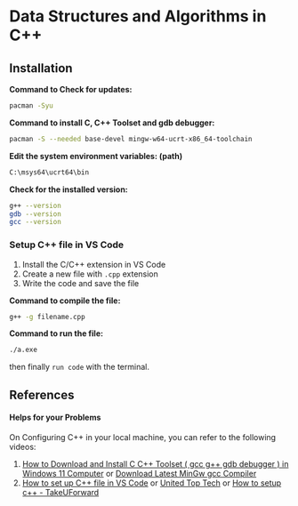 # Data Structures and Algorithms in C++

## Installation

**Command to Check for updates:**
```bash
pacman -Syu
```

**Command to install C, C++ Toolset and gdb debugger:**
```bash
pacman -S --needed base-devel mingw-w64-ucrt-x86_64-toolchain
```

**Edit the system environment variables: (path)**
```bash
C:\msys64\ucrt64\bin
```

**Check for the installed version:**
```bash
g++ --version
gdb --version
gcc --version
```

### Setup C++ file in VS Code

1. Install the C/C++ extension in VS Code
2. Create a new file with `.cpp` extension
3. Write the code and save the file

**Command to compile the file:**
```bash
g++ -g filename.cpp
```

**Command to run the file:**
```bash
./a.exe
```

then finally `run code` with the terminal.



## References

#### Helps for your Problems 

On Configuring C++ in your local machine, you can refer to the following videos:


1. [How to Download and Install C C++ Toolset ( gcc g++ gdb debugger ) in Windows 11 Computer](https://youtu.be/sQjI5vqKUEo) or [Download Latest MinGw gcc Compiler](https://youtu.be/0HD0pqVtsmw)
2. [How to set up C++ file in VS Code](https://youtu.be/rgCJbsCSARM) or [United Top Tech](https://youtu.be/pJ7iOcxfpEQ) or [How to setup c++ - TakeUForward](https://takeuforward.org/set-up/how-to-set-up-visual-studio-code-for-c-cp-and-dsa/)

